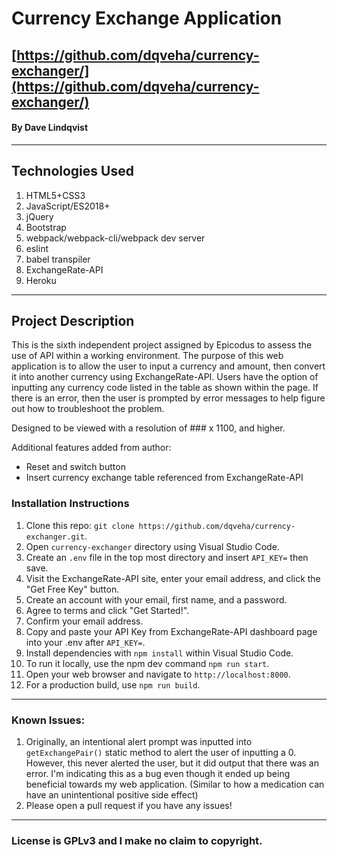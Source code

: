 # Currency Exchange Application

## [https://github.com/dqveha/currency-exchanger/](https://github.com/dqveha/currency-exchanger/)

#### By Dave Lindqvist

---

## Technologies Used

1. HTML5+CSS3
2. JavaScript/ES2018+
3. jQuery
4. Bootstrap
5. webpack/webpack-cli/webpack dev server
6. eslint
7. babel transpiler
8. ExchangeRate-API
9. Heroku

---

## Project Description

This is the sixth independent project assigned by Epicodus to assess the use of API within a working environment. The purpose of this web application is to allow the user to input a currency and amount, then convert it into another currency using ExchangeRate-API. Users have the option of inputting any currency code listed in the table as shown within the page. If there is an error, then the user is prompted by error messages to help figure out how to troubleshoot the problem.

Designed to be viewed with a resolution of ### x 1100, and higher.

Additional features added from author:

- Reset and switch button
- Insert currency exchange table referenced from ExchangeRate-API

### Installation Instructions

1. Clone this repo: `git clone https://github.com/dqveha/currency-exchanger.git`.
2. Open `currency-exchanger` directory using Visual Studio Code.
3. Create an `.env` file in the top most directory and insert `API_KEY=` then save.
4. Visit the ExchangeRate-API site, enter your email address, and click the "Get Free Key" button.
5. Create an account with your email, first name, and a password.
6. Agree to terms and click "Get Started!".
7. Confirm your email address.
8. Copy and paste your API Key from ExchangeRate-API dashboard page into your .env after `API_KEY=`.
9. Install dependencies with `npm install` within Visual Studio Code.
10. To run it locally, use the npm dev command `npm run start`.
11. Open your web browser and navigate to `http://localhost:8000`.
12. For a production build, use `npm run build`.

---

### Known Issues:

1. Originally, an intentional alert prompt was inputted into `getExchangePair()` static method to alert the user of inputting a 0. However, this never alerted the user, but it did output that there was an error. I'm indicating this as a bug even though it ended up being beneficial towards my web application. (Similar to how a medication can have an unintentional positive side effect)
2. Please open a pull request if you have any issues!

---

### License is GPLv3 and I make no claim to copyright.
